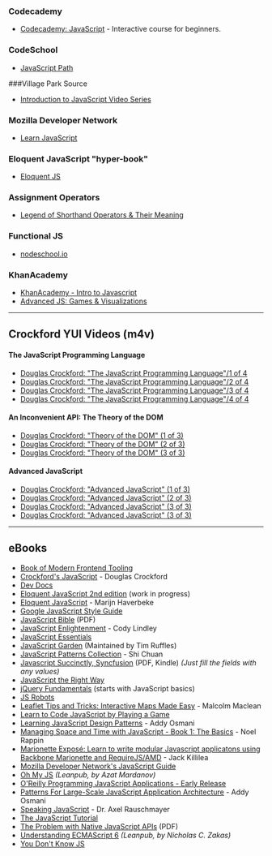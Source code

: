
### Codecademy
- [Codecademy: JavaScript](http://www.codecademy.com/tracks/javascript) - Interactive course for beginners.

### CodeSchool
- [JavaScript Path](https://www.codeschool.com/paths/javascript)

###Village Park Source
- [Introduction to JavaScript Video Series](http://villageparksource.com/intro-to-javascript/)

### Mozilla Developer Network
- [Learn JavaScript](https://developer.mozilla.org/en-US/learn/javascript)

### Eloquent JavaScript "hyper-book"
- [Eloquent JS](http://eloquentjavascript.net/contents.html)

### Assignment Operators
- [Legend of Shorthand Operators & Their Meaning](https://developer.mozilla.org/en-US/docs/Web/JavaScript/Reference/Operators/Assignment_Operators)

### Functional JS
- [nodeschool.io](http://nodeschool.io/#functionaljs)

### KhanAcademy
- [KhanAcademy - Intro to Javascript](https://www.khanacademy.org/computing/cs/programming)
- [Advanced JS: Games & Visualizations](https://www.khanacademy.org/computing/cs/programming-games-visualizations)

---
## Crockford YUI Videos (m4v)
#### The JavaScript Programming Language
- [Douglas Crockford: "The JavaScript Programming Language"/1 of 4](http://yui.zenfs.com/theater/crockford-tjpl-1.m4v)
- [Douglas Crockford: "The JavaScript Programming Language"/2 of 4](http://yui.zenfs.com/theater/crockford-tjpl-2.m4v)
- [Douglas Crockford: "The JavaScript Programming Language"/3 of 4](http://yui.zenfs.com/theater/crockford-tjpl-3.m4v)
- [Douglas Crockford: "The JavaScript Programming Language"/4 of 4](http://yui.zenfs.com/theater/crockford-tjpl-4.m4v)

#### An Inconvenient API: The Theory of the DOM
- [Douglas Crockford: "Theory of the DOM" (1 of 3)](http://yui.zenfs.com/theater/crockford-domtheory-1.m4v)
- [Douglas Crockford: "Theory of the DOM" (2 of 3)](http://yui.zenfs.com/theater/crockford-domtheory-2.m4v)
- [Douglas Crockford: "Theory of the DOM" (3 of 3)](http://yui.zenfs.com/theater/crockford-domtheory-3.m4v)

#### Advanced JavaScript
- [Douglas Crockford: "Advanced JavaScript" (1 of 3)](http://yui.zenfs.com/theater/crockford-advancedjavascript-1.m4v)
- [Douglas Crockford: "Advanced JavaScript" (2 of 3)](http://yui.zenfs.com/theater/crockford-advancedjavascript-2.m4v)
- [Douglas Crockford: "Advanced JavaScript" (3 of 3)](http://yui.zenfs.com/theater/crockford-advancedjavascript-3.m4v)
- [Douglas Crockford: "Advanced JavaScript" (3 of 3)](http://yui.zenfs.com/theater/crockford-advancedjavascript-3.m4v)
---
## eBooks
- [Book of Modern Frontend Tooling](https://github.com/tooling/book-of-modern-frontend-tooling)
- [Crockford's JavaScript](http://www.crockford.com/javascript/) - Douglas Crockford
- [Dev Docs](http://devdocs.io/)
- [Eloquent JavaScript 2nd edition](https://github.com/marijnh/Eloquent-JavaScript) (work in progress)
- [Eloquent JavaScript](http://eloquentjavascript.net/) - Marijn Haverbeke
- [Google JavaScript Style Guide](http://google-styleguide.googlecode.com/svn/trunk/javascriptguide.xml)
- [JavaScript Bible](http://media.wiley.com/product_ancillary/28/07645334/DOWNLOAD/all.pdf) (PDF)
- [JavaScript Enlightenment](http://www.javascriptenlightenment.com/) - Cody Lindley
- [JavaScript Essentials](http://www.techotopia.com/index.php/JavaScript_Essentials)
- [JavaScript Garden](http://bonsaiden.github.io/JavaScript-Garden/) (Maintained by Tim Ruffles)
- [JavaScript Patterns Collection](http://shichuan.github.io/javascript-patterns/) - Shi Chuan
- [Javascript Succinctly, Syncfusion](http://www.syncfusion.com/resources/techportal/ebooks/javascript) (PDF, Kindle) *(Just fill the fields with any values)*
- [JavaScript the Right Way](https://github.com/braziljs/js-the-right-way)
- [jQuery Fundamentals](http://jqfundamentals.com/book/) (starts with JavaScript basics)
- [JS Robots](http://markdaggett.com/images/ExpertJavaScript-ch6.pdf)
- [Leaflet Tips and Tricks: Interactive Maps Made Easy](https://leanpub.com/leaflet-tips-and-tricks) - Malcolm Maclean
- [Learn to Code JavaScript by Playing a Game](http://codecombat.com)
- [Learning JavaScript Design Patterns](http://www.addyosmani.com/resources/essentialjsdesignpatterns/book/) - Addy Osmani
- [Managing Space and Time with JavaScript - Book 1: The Basics](http://www.noelrappin.com/) - Noel Rappin
- [Marionette Exposé: Learn to write modular Javascript applicatons using Backbone Marionette and RequireJS/AMD](http://leanpub.com/marionetteexpose) - Jack Killilea
- [Mozilla Developer Network's JavaScript Guide](https://developer.mozilla.org/en/JavaScript/Guide)
- [Oh My JS](https://leanpub.com/ohmyjs/read) *(Leanpub, by Azat Mardanov)*
- [O'Reilly Programming JavaScript Applications - Early Release](http://chimera.labs.oreilly.com/books/1234000000262/index.html)
- [Patterns For Large-Scale JavaScript Application Architecture](http://addyosmani.com/largescalejavascript/) - Addy Osmani
- [Speaking JavaScript](http://speakingjs.com/es5/) - Dr. Axel Rauschmayer
- [The JavaScript Tutorial](http://javascript.info/)
- [The Problem with Native JavaScript APIs](http://chimera.labs.oreilly.com/books/1234000001655) (PDF)
- [Understanding ECMAScript 6](https://leanpub.com/understandinges6/read) *(Leanpub, by Nicholas C. Zakas)*
- [You Don't Know JS](https://github.com/getify/You-Dont-Know-JS)
